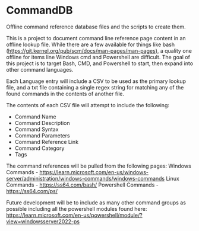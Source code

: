 # CommandDB
Offline command reference database files and the scripts to create them.

This is a project to document command line reference page content in an offline lookup file. While there are a few available for things like bash (https://git.kernel.org/pub/scm/docs/man-pages/man-pages), a quality one offline for items line Windows cmd and Powershell are difficult. The goal of this project is to target Bash, CMD, and Powershell to start, then expand into other command languages.

Each Language entry will include a CSV to be used as the primary lookup file, and a txt file containing a single regex string for matching any of the found commands in the contents of another file.

The contents of each CSV file will attempt to include the following:
- Command Name
- Command Description
- Command Syntax
- Command Parameters
- Command Reference Link
- Command Category
- Tags

The command references will be pulled from the following pages:
Windows Commands - https://learn.microsoft.com/en-us/windows-server/administration/windows-commands/windows-commands
Linux Commands - https://ss64.com/bash/
Powershell Commands - https://ss64.com/ps/

Future development will be to include as many other command groups as possible including all the powershell modules found here: https://learn.microsoft.com/en-us/powershell/module/?view=windowsserver2022-ps
